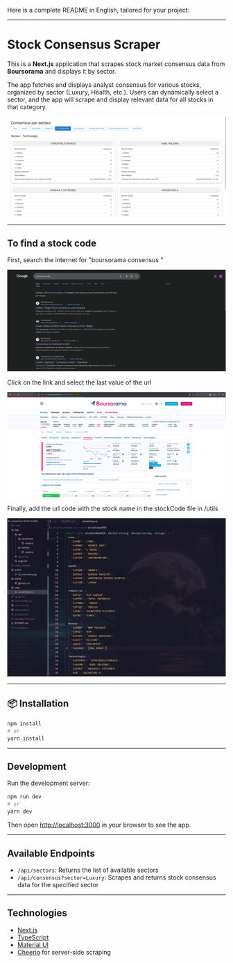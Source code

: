 Here is a complete README in English, tailored for your project:

---

# Stock Consensus Scraper

This is a **Next.js** application that scrapes stock market consensus data from **Boursorama** and displays it by sector.

The app fetches and displays analyst consensus for various stocks, organized by sector (Luxury, Health, etc.). Users can dynamically select a sector, and the app will scrape and display relevant data for all stocks in that category.

![Overview](public/v1_overview.png)

---

## To find a stock code

First, search the internet for "boursorama consensus <stock name>"

![Step 1](public/find_code_step1.png)

Click on the link and select the last value of the url

![Step 2](public/find_code_step2.png)

Finally, add the url code with the stock name in the stockCode file in /utils

![Step 3](public/find_code_step3.png)

---

## 📦 Installation

```bash
npm install
# or
yarn install
```

---

## Development

Run the development server:

```bash
npm run dev
# or
yarn dev
```

Then open [http://localhost:3000](http://localhost:3000) in your browser to see the app.

---

## Available Endpoints

* `/api/sectors`: Returns the list of available sectors
* `/api/consensus?sector=Luxury`: Scrapes and returns stock consensus data for the specified sector

---

## Technologies

* [Next.js](https://nextjs.org/)
* [TypeScript](https://www.typescriptlang.org/)
* [Material UI](https://mui.com/)
* [Cheerio](https://cheerio.js.org/) for server-side scraping
